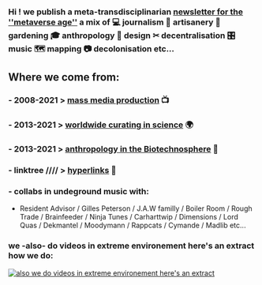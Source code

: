 
### Hi ! we publish a meta-transdisciplinarian [newsletter for the ''metaverse age''](https://elpaquetedigitanne.substack.com/) a mix of 💻 journalism 🔧 artisanery 🍎 gardening 🎓 anthropology 🐺 design ✂ decentralisation 🎛 music 🗺️ mapping 📷 decolonisation etc...






## Where we come from:

### - 2008-2021  > [mass media production](https://gambiolo.github.io/media-portfolio/) 📺

### - 2013-2021  > [worldwide curating in science](https://gambiolo.github.io/curation-portfolio/) 🌍

### - 2013-2021  > [anthropology in the Biotechnosphere](https://www.flickr.com/photos/79382209@N05/sets/?fbclid=IwAR02Tu1dptDLE2LMHFWjO0JiL_E5B7dy1zAO5iBM3kDxnuLrrV_I6qXmB50) 🔬

### - linktree //// > [hyperlinks](https://linktr.ee/dailylaurel) 🐙

### - collabs in undeground music with:

- Resident Advisor / Gilles Peterson / J.A.W familly / Boiler Room / Rough Trade / Brainfeeder / Ninja Tunes / Carharttwip / Dimensions / Lord Quas / Dekmantel / Moodymann / Rappcats / Cymande / Madlib etc...


###  we -also- do videos in extreme environement here's an extract how we do:

[![also we do videos in extreme environement here's an extract ](https://user-images.githubusercontent.com/86488172/130331627-daa029dc-796e-4b87-ba34-52c3db63d900.png)](https://www.facebook.com/dailylaurel/videos/1822920581289077/ "Viceland collab")













<!---
gambiolo/gambiolo is a ✨ special ✨ repository because its `README.md` (this file) appears on your GitHub profile.
You can click the Preview link to take a look at your changes.
--->

